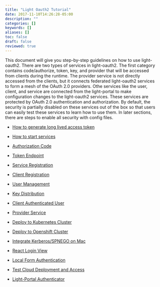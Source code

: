 ```yaml
---
title: "Light Oauth2 Tutorial"
date: 2017-11-10T14:26:28-05:00
description: ""
categories: []
keywords: []
aliases: []
toc: false
draft: false
reviewed: true
---
```


This document will give you step-by-step guidelines on how to use light-oauth2. There are two types of services in light-oauth2. The first category contains code/authorize, token, key, and provider that will be accessed from clients during the runtime. The provider service is not directly accessed from the clients, but it connects federated light-oauth2 services to form a mesh of the OAuth 2.0 providers. Othe services like the user, client, and service are connected from the light-portal to make configuration changes to the light-oauth2 services. These services are protected by OAuth 2.0 authentication and authorization. By default, the security is partially disabled on these services out of the box so that users can easily test these services to learn how to use them. In later sections, there are steps to enable all security with config files.

* [How to generate long lived access token][]

* [How to start services][]

* [Authorization Code][]

* [Token Endpoint][]

* [Service Registration][]

* [Client Registration][]

* [User Management][]

* [Key Distribution][]

* [Client Authenticated User][]

* [Provider Service][]

* [Deploy to Kubernetes Cluster][]

* [Deploy to Openshift Cluster][]

* [Integrate Kerberos/SPNEGO on Mac][]

* [React Login View](/tutorial/oauth/login-view/)

* [Local Form Authentication](/tutorial/oauth/form-auth-local/)

* [Test Cloud Deployment and Access](/tutorial/oauth/test-cloud/)

* [Light-Portal Authenticator](/tutorial/oauth/light-portal-authenticator/)

[How to generate long lived access token]: /tutorial/oauth/longlive/
[How to start services]: /tutorial/oauth/start/
[Authorization Code]: /tutorial/oauth/code/
[Token Endpoint]: /tutorial/oauth/token/
[Service Registration]: /tutorial/oauth/service/
[Client Registration]: /tutorial/oauth/client/
[User Management]: /tutorial/oauth/user/
[Key Distribution]: /tutorial/oauth/key/
[Client Authenticated User]: /tutorial/oauth/custom/
[Provider Service]: /tutorial/oauth/provider/
[Deploy to Kubernetes Cluster]: /tutorial/oauth/kubernetes/
[Deploy to Openshift Cluster]: /tutorial/oauth/openshift/
[Integrate Kerberos/SPNEGO on Mac]: /tutorial/oauth/kerberos/
